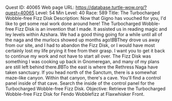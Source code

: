 Quest ID: 40065
Web page URL: https://database.turtle-wow.org/?quest=40065
Level: 54
Min Level: 40
Race: 589
Title: The Turbocharged Wobble-free Fizz Disk
Description: Now that Gigno has vouched for you, I'd like to get some real work done around here! The Turbocharged Wobble-free Fizz Disk is an invention that I made. It assisted us in reading magic and ley levels within Azshara. We had a good thing going for a while until all of the naga and the murlocs showed up months ago!$B$BThey drove us away from our site, and I had to abandon the Fizz Disk, or I would have most certainly lost my life prying it free from their grasp. I want you to get it back to continue my work and not have to start all over. The Fizz Disk was something I was cooking up back in Gnomeregan, and many of my plans are still left behind there.$B$BTo the east is where the Rethress Naga have taken sanctuary. If you head north of the Sanctum, there is a somewhat maze-like canyon. Within that canyon, there's a cave. You'll find a control panel inside of that cave. Search the inside of the control panel for the Turbocharged Wobble-free Fizz Disk.
Objective: Retrieve the Turbocharged Wobble-free Fizz Disk for Fendo Wobblefizz at Flaxwhisker Front.

